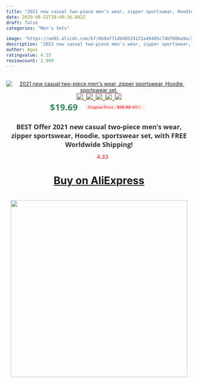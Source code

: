 ```yaml
---
title: "2021 new casual two-piece men's wear, zipper sportswear, Hoodie, sportswear set,"
date: 2020-08-22T10:40:36.892Z
draft: false
categories: "Men's Sets"

image: "https://ae01.alicdn.com/kf/Hb9af71d840524131a49405c74bf00ba9a/2021-new-casual-two-piece-men-s-wear-zipper-sportswear-Hoodie-sportswear-set-.jpg"
description: "2021 new casual two-piece men's wear, zipper sportswear, Hoodie, sportswear set,"
author: Agus
ratingvalue: 4.33
reviewcount: 2.999
---
```

<br>
<div style="text-align: center;">
<a href="https://s.click.aliexpress.com/e/_9Q0YNR" target="_blank" rel="nofollow noopener noreferrer"><img alt="2021 new casual two-piece men's wear, zipper sportswear, Hoodie, sportswear set," class="magnifier-image" src="https://ae01.alicdn.com/kf/Hb9af71d840524131a49405c74bf00ba9a/2021-new-casual-two-piece-men-s-wear-zipper-sportswear-Hoodie-sportswear-set-.jpg_640x640.jpg">
<br>
<img style="border:1px solid salmon" src="https://ae01.alicdn.com/kf/Hb9af71d840524131a49405c74bf00ba9a/2021-new-casual-two-piece-men-s-wear-zipper-sportswear-Hoodie-sportswear-set-.jpg_120x120.jpg">&nbsp;&nbsp;<img style="border:1px solid salmon" src="https://ae01.alicdn.com/kf/H310b65b97f6445aebf185091c980ac93W/2021-new-casual-two-piece-men-s-wear-zipper-sportswear-Hoodie-sportswear-set-.jpg_120x120.jpg">&nbsp;&nbsp;<img style="border:1px solid salmon" src="https://ae01.alicdn.com/kf/Hef925eba5a444215b3d36f26f5f06658z/2021-new-casual-two-piece-men-s-wear-zipper-sportswear-Hoodie-sportswear-set-.jpg_120x120.jpg">&nbsp;&nbsp;<img style="border:1px solid salmon" src="https://ae01.alicdn.com/kf/Hcabd65c2436e4cdbb54eda11dfc1b20c8/2021-new-casual-two-piece-men-s-wear-zipper-sportswear-Hoodie-sportswear-set-.jpg_120x120.jpg">&nbsp;&nbsp;<img style="border:1px solid salmon" src="https://ae01.alicdn.com/kf/Hf8bb89f6e7794098b70d08eb1a9e9f38M/2021-new-casual-two-piece-men-s-wear-zipper-sportswear-Hoodie-sportswear-set-.jpg_120x120.jpg"></a></div><br0>
<div style="text-align: center;"><span style="background-color: white; border: 0px; box-sizing: border-box; color: seagreen; display: inline-block; font-family: &quot;open sans&quot; , &quot;arial&quot; , &quot;helvetica&quot; , sans-serif , &quot;heiti&quot;; font-size: 24px; font-stretch: inherit; font-weight: 700; line-height: inherit; margin: 0px 10px 0px 0px; padding: 0px; vertical-align: middle;">$19.69 </span>
<span style="background: rgb(255 , 241 , 241); border-radius: 3px; border: 0px; box-sizing: border-box; color: #ff4747; display: inline-block; font-family: inherit; font-size: 12px; font-stretch: inherit; font-style: inherit; font-variant: inherit; font-weight: 600; line-height: inherit; margin: 0px; padding: 2px 5px; transform: scale(0.9); vertical-align: middle;">Original Price : <b style="text-decoration: line-through;">$32.82 </b> 40%&nbsp;&nbsp;</span></div>
<h1 style="color: #333333; display: inline-block; font-family: &quot;open sans&quot; , &quot;arial&quot; , &quot;helvetica&quot; , sans-serif , &quot;heiti&quot;; font-size: 18px; font-stretch: inherit; font-weight: 700; text-align: center;">BEST Offer 2021 new casual two-piece men's wear, zipper sportswear, Hoodie, sportswear set, with FREE Worldwide Shipping!</h1>
<div style="color: #ff4747; text-align: center;">
<img src="https://4.bp.blogspot.com/-M0ZcTcb-5uY/XleCXlxnR4I/AAAAAAAAAEc/OrjgMkXV1oMQFaCRZj5HQwOCBcu3w1FegCPcBGAYYCw/s1600/star.png" style="height: 15px;">&nbsp;<b>4.33</b></div>
<div class="button_cont" align="center"><a class="buynow_a" href="https://s.click.aliexpress.com/e/_9Q0YNR" target="_blank" rel="nofollow noopener noreferrer"><H1>Buy on AliExpress</H1></a></div><br>
<div class="separator" style="clear: both; text-align: center;">
<img src="https://lh3.googleusercontent.com/-pTy5HemUv9M/XlePHvY0dAI/AAAAAAAAAE4/0nX5iRUoIWY8eMW9Dpxeirr157OZliDIgCLcBGAsYHQ/s1600/badge.gif" width="480">
</div>
